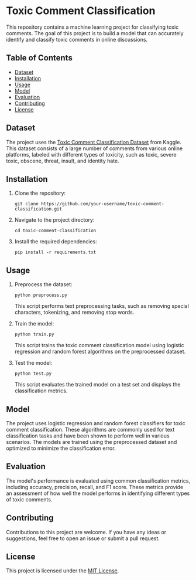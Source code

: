 # Toxic Comment Classification

This repository contains a machine learning project for classifying toxic comments. The goal of this project is to build a model that can accurately identify and classify toxic comments in online discussions. 

## Table of Contents
- [Dataset](#dataset)
- [Installation](#installation)
- [Usage](#usage)
- [Model](#model)
- [Evaluation](#evaluation)
- [Contributing](#contributing)
- [License](#license)

## Dataset
The project uses the [Toxic Comment Classification Dataset](https://www.kaggle.com/c/jigsaw-toxic-comment-classification-challenge) from Kaggle. This dataset consists of a large number of comments from various online platforms, labeled with different types of toxicity, such as toxic, severe toxic, obscene, threat, insult, and identity hate.

## Installation
1. Clone the repository:
   ```
   git clone https://github.com/your-username/toxic-comment-classification.git
   ```
2. Navigate to the project directory:
   ```
   cd toxic-comment-classification
   ```
3. Install the required dependencies:
   ```
   pip install -r requirements.txt
   ```

## Usage
1. Preprocess the dataset:
   ```
   python preprocess.py
   ```
   This script performs text preprocessing tasks, such as removing special characters, tokenizing, and removing stop words.

2. Train the model:
   ```
   python train.py
   ```
   This script trains the toxic comment classification model using logistic regression and random forest algorithms on the preprocessed dataset.

3. Test the model:
   ```
   python test.py
   ```
   This script evaluates the trained model on a test set and displays the classification metrics.

## Model
The project uses logistic regression and random forest classifiers for toxic comment classification. These algorithms are commonly used for text classification tasks and have been shown to perform well in various scenarios. The models are trained using the preprocessed dataset and optimized to minimize the classification error.

## Evaluation
The model's performance is evaluated using common classification metrics, including accuracy, precision, recall, and F1 score. These metrics provide an assessment of how well the model performs in identifying different types of toxic comments.

## Contributing
Contributions to this project are welcome. If you have any ideas or suggestions, feel free to open an issue or submit a pull request.

## License
This project is licensed under the [MIT License](LICENSE).
